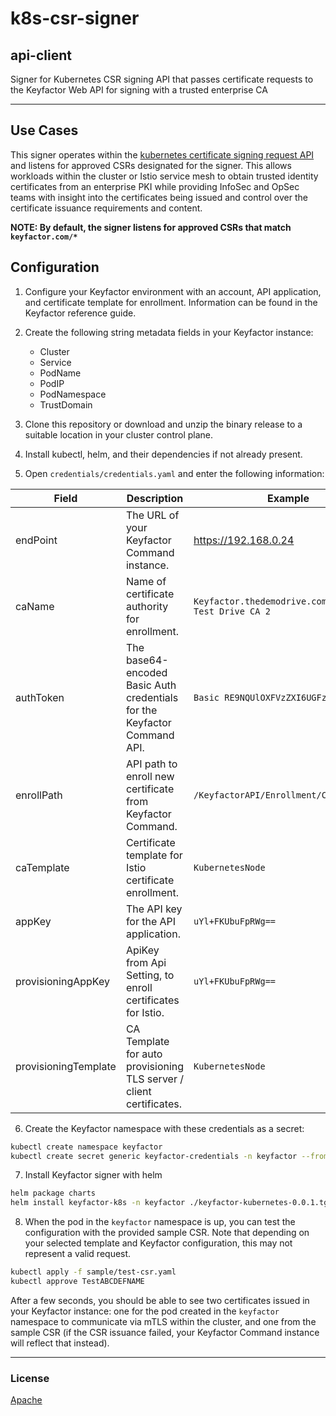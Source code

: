 # k8s-csr-signer
## api-client

Signer for Kubernetes CSR signing API that passes certificate requests to the Keyfactor Web API for signing with a 
trusted enterprise CA

<!-- add integration specific information below -->
*** 

## Use Cases

This signer operates within the [kubernetes certificate signing request API](https://kubernetes.io/docs/reference/access-authn-authz/certificate-signing-requests/)
and listens for approved CSRs designated for the signer. This allows workloads within the cluster or Istio service mesh
to obtain trusted identity certificates from an enterprise PKI while providing InfoSec and OpSec teams with insight into
the certificates being issued and control over the certificate issuance requirements and content.

**NOTE: By default, the signer listens for approved CSRs that match `keyfactor.com/*`**

## Configuration

1. Configure your Keyfactor environment with an account, API application, and certificate template for enrollment.
Information can be found in the Keyfactor reference guide.

2. Create the following string metadata fields in your Keyfactor instance:
   - Cluster
   - Service
   - PodName
   - PodIP
   - PodNamespace
   - TrustDomain

3. Clone this repository or download and unzip the binary release to a suitable location in your cluster control plane.

4. Install kubectl, helm, and their dependencies if not already present.

5. Open `credentials/credentials.yaml` and enter the following information:

| Field                | Description                                                              | Example                                                 |
|----------------------|--------------------------------------------------------------------------|---------------------------------------------------------|
| endPoint             | The URL of your Keyfactor Command instance.                              | https://192.168.0.24                                    |
| caName               | Name of certificate authority for enrollment.                            | `Keyfactor.thedemodrive.com\\Keyfactor Test Drive CA 2` |
| authToken            | The base64-encoded Basic Auth credentials for the Keyfactor Command API. | `Basic RE9NQUlOXFVzZXI6UGFzc3dvcmQ=`                    |
| enrollPath           | API path to enroll new certificate from Keyfactor Command.               | `/KeyfactorAPI/Enrollment/CSR`                          |
| caTemplate           | Certificate template for Istio certificate enrollment.                   | `KubernetesNode`                                        |
| appKey               | The API key for the API application.                                     | `uYl+FKUbuFpRWg==`                                      |
| provisioningAppKey   | ApiKey from Api Setting, to enroll certificates for Istio.               | `uYl+FKUbuFpRWg==`                                      |
| provisioningTemplate | CA Template for auto provisioning TLS server / client certificates.      | `KubernetesNode`                                        |

6. Create the Keyfactor namespace with these credentials as a secret:
```bash
kubectl create namespace keyfactor
kubectl create secret generic keyfactor-credentials -n keyfactor --from-file credentials/credentials.yaml
```

7. Install Keyfactor signer with helm
```bash
helm package charts
helm install keyfactor-k8s -n keyfactor ./keyfactor-kubernetes-0.0.1.tgz -f charts/values.yaml
```

8. When the pod in the `keyfactor` namespace is up, you can test the configuration with the provided sample CSR.
Note that depending on your selected template and Keyfactor configuration, this may not represent a valid request.
```bash
kubectl apply -f sample/test-csr.yaml
kubectl approve TestABCDEFNAME
```
After a few seconds, you should be able to see two certificates issued in your Keyfactor instance: one for the pod
created in the `keyfactor` namespace to communicate via mTLS within the cluster, and one from the sample CSR (if the CSR
issuance failed, your Keyfactor Command instance will reflect that instead).

***

### License
[Apache](https://apache.org/licenses/LICENSE-2.0)

